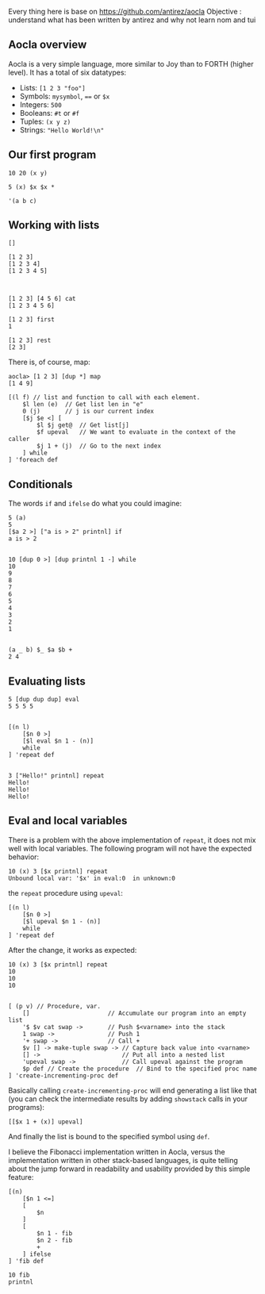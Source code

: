 Every thing here is base on https://github.com/antirez/aocla
Objective : understand what has been written by antirez and why not learn nom and tui

## Aocla overview

Aocla is a very simple language, more similar to Joy than to FORTH (higher level). It has a total of six datatypes:

* Lists: `[1 2 3 "foo"]`
* Symbols: `mysymbol`, `==` or `$x`
* Integers: `500`
* Booleans: `#t` or `#f`
* Tuples: `(x y z)`
* Strings: `"Hello World!\n"`

## Our first program



    10 20 (x y)

    5 (x) $x $x *

    '(a b c) 

## Working with lists

    []

    [1 2 3] 
    [1 2 3 4] 
    [1 2 3 4 5] 



    [1 2 3] [4 5 6] cat
    [1 2 3 4 5 6]
    
    [1 2 3] first
    1

    [1 2 3] rest
    [2 3]

There is, of course, map:

    aocla> [1 2 3] [dup *] map
    [1 4 9]

    [(l f) // list and function to call with each element.
        $l len (e)  // Get list len in "e"
        0 (j)       // j is our current index
        [$j $e <] [
            $l $j get@  // Get list[j]
            $f upeval   // We want to evaluate in the context of the caller
            $j 1 + (j)  // Go to the next index
        ] while
    ] 'foreach def


## Conditionals


The words `if` and `ifelse` do what you could imagine:

    5 (a)
    5
    [$a 2 >] ["a is > 2" printnl] if
    a is > 2


    10 [dup 0 >] [dup printnl 1 -] while
    10
    9
    8
    7
    6
    5
    4
    3
    2
    1


    (a _ b) $_ $a $b +
    2 4 

## Evaluating lists


    5 [dup dup dup] eval
    5 5 5 5


    [(n l)
        [$n 0 >]
        [$l eval $n 1 - (n)]
        while
    ] 'repeat def


    3 ["Hello!" printnl] repeat
    Hello!
    Hello!
    Hello!

## Eval and local variables

There is a problem with the above implementation of `repeat`, it does
not mix well with local variables. The following program will not have the expected behavior:

    10 (x) 3 [$x printnl] repeat
    Unbound local var: '$x' in eval:0  in unknown:0


the `repeat` procedure using `upeval`:

    [(n l)
        [$n 0 >]
        [$l upeval $n 1 - (n)]
        while
    ] 'repeat def

After the change, it works as expected:

    10 (x) 3 [$x printnl] repeat
    10
    10
    10


    [ (p v) // Procedure, var.
        []                      // Accumulate our program into an empty list
        '$ $v cat swap ->       // Push $<varname> into the stack
        1 swap ->               // Push 1
        '+ swap ->              // Call +
        $v [] -> make-tuple swap -> // Capture back value into <varname>
        [] ->                       // Put all into a nested list
        'upeval swap ->             // Call upeval against the program
        $p def // Create the procedure  // Bind to the specified proc name
    ] 'create-incrementing-proc def

Basically calling `create-incrementing-proc` will end generating
a list like that (you can check the intermediate results by adding
`showstack` calls in your programs):

    [[$x 1 + (x)] upeval]

And finally the list is bound to the specified symbol using `def`.

I believe the Fibonacci implementation written in Aocla, versus the implementation written in other stack-based languages, is quite telling about the jump forward in readability and usability provided by this simple feature:

    [(n)
        [$n 1 <=]
        [
            $n
        ]
        [
            $n 1 - fib
            $n 2 - fib
            +
        ] ifelse
    ] 'fib def

    10 fib
    printnl

